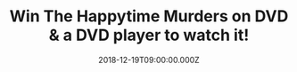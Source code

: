 ---
campaign-uuid: "c-3c013610-f0c7-4232-99c7-4755c8e25ab6"
type: "Preview"
category: "Entertainment"
date: "2018-12-19T09:00:00.000Z"
end-date: "2019-01-19T23:59:00.000Z"
disable-form: false
is_promoted: true
has_entry_page: true
title: "Win The Happytime Murders on DVD & a DVD player to watch it!"
competition-description: "<p>Discover what happens on the other side of the street\
  \ in the outrageous comedy,\_The Happytime Murders, available on Digital Download\
  \ December 20 and on DVD December 26, courtesy of STXinternational, a division of\
  \ STX Entertainment, and Sony Pictures Home Entertainment.</p>\r\n<p>We are giving\
  \ away 6 copies of this filthy comedy The Happytime Murders to 6 lucky NME AAA members\
  \ PLUS 1 amazing DVD player to 1 of them to win!</p>\r\n<p>Does it sound like the\
  \ best plan for your weekend? Enter below for a chance to win!</p>"
hero-header: "Win The Happytime Murders on DVD & a DVD player to watch it!"
terms-confirmation: "N/A"
banner-img: "https://assets.expresslyapp.com/asset-4e2f18ab-3994-4c07-8f55-95612c24d2de.jpg"
logo-left-href: "aaa.nme.com"
logo-left-image: "https://assets.expresslyapp.com/asset-f0580916-c129-4da9-b84c-4c0d7b515404.jpg"
logo-left-title: "Sony Pictures"
bg-image-hero: "https://assets.expresslyapp.com/asset-8f03030c-2413-4f2e-bfd6-17771bb9cc80.jpg"
bg-image-first: "https://assets.expresslyapp.com/asset-e3d74b7c-1922-48e3-93c6-6beea28df7bf.jpg"
bg-image-second: "https://assets.expresslyapp.com/asset-57569b7e-d5ee-4c68-bc3c-14037a3aa18d.jpg"
bg-image-third: "https://assets.expresslyapp.com/asset-5ce41899-2cb2-4565-817c-9539fef0972a.jpg"
section1-content: "<p>No Sesame. All Street. THE HAPPYTIME MURDERS is a filthy comedy\
  \ set in the underbelly of Los Angeles where puppets and humans coexist. Two clashing\
  \ detectives with a shared secret, one human and one puppet, are forced to work\
  \ together again to solve the brutal murders of the former cast of a beloved classic\
  \ puppet television show.</p>\r\n<p>The Happytime Murders\_is directed and produced\
  \ by\_Brian Henson\_(The Muppet Christmas Carol)\_alongside producers\_Jeffrey Hayes,\_\
  Melissa McCarthy, and\_Ben Falcone. The film also features an all-star comedy cast\
  \ including\_Melissa McCarthy\_(The Boss, Spy, Bridesmaids),\_Maya Rudolph\_(Bridesmaids),\_\
  Joel McHale\_(TV’s Community), and\_Elizabeth Banks\_(The Hunger Games franchise,\
  \ Pitch Perfect franchise).\L\L</p>"
section2-content: "Detective Phil Philips is a down-on-his-luck puppet who used to\
  \ work in the Los Angeles Police Department. When two puppets from an old TV show\
  \ wind up dead, Phil suspects something is afoot and returns to the LAPD as a consultant.\
  \ Reunited with his former human police partner, Connie Edwards, the squabbling\
  \ twosome soon find themselves in a race against time to save former cast members\
  \ before the killer strikes again. The Happytime Murders is packed with clever improv\
  \ and shocking humour. \L\_ \L"
section3-content: "<p>This amazing DVD includes exclusive bonus features for you to\
  \ get stuck into! We are giving away 6 copies of this filthy comedy The Happytime\
  \ Murders to 6 lucky NME AAA members PLUS 1 amazing DVD player to 1 of them!</p>\r\
  \n<p>Enter the form below for a chance to win and get ready to have the best night\
  \ in watching this outrageous comedy! Good luck!</p>"
entry-title: "Win The Happytime Murders on DVD & a DVD player to watch it!"
entry-content: "Enter the draw to win The Happytime Murders on DVD & a DVD player\
  \ to watch it by completing the form below before 23:59 on 19th of January 2019."
has-winner: false
prize-description: "6 winners win The Happytime Murders on DVD & one of the 6 winners\
  \ win a  DVD player to watch it."
special-conditions: "Multiple entries are allowed up to one every day."
country-restrictions:
- "GB"
---